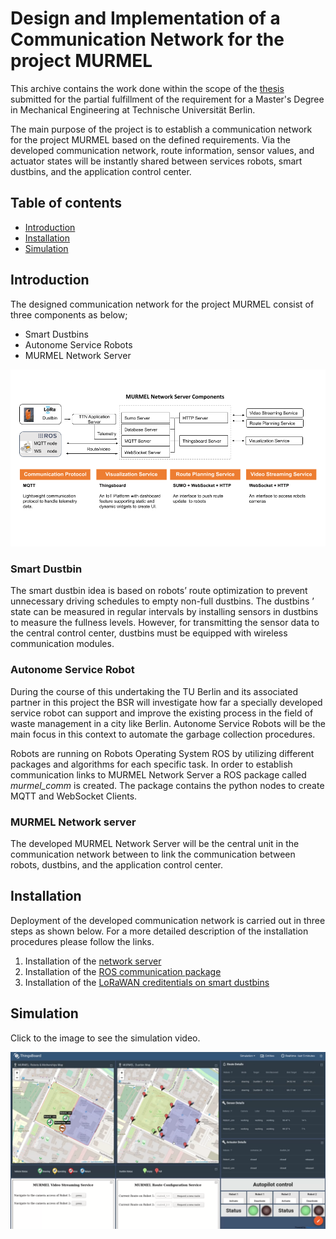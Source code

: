 
# Design and Implementation of a Communication Network for the project MURMEL
This archive contains the work done within the scope of the [thesis](/docs/master_thesis.pdf) submitted for the partial fulfillment of the requirement for a Master's Degree in Mechanical Engineering at Technische Universität Berlin.

The main purpose of the project is to establish a communication network for the project MURMEL based on the defined requirements. Via the developed communication
network, route information, sensor values, and actuator states will be instantly shared between services robots, smart dustbins, and the application control center.


## Table of contents
* [Introduction](#introduction)
* [Installation](#installation)
* [Simulation](#simulation)

## Introduction
The designed communication network for the project MURMEL consist of three components as below;

- Smart Dustbins
- Autonome Service Robots
- MURMEL Network Server 

<img src="images/murmel_comm_overview.png" alt="Girl in a jacket" >

### Smart Dustbin
The smart dustbin idea is based on robots’ route optimization to prevent unnecessary
driving schedules to empty non-full dustbins. The dustbins ’ state can be measured in
regular intervals by installing sensors in dustbins to measure the fullness levels. However,
for transmitting the sensor data to the central control center, dustbins must be equipped
with wireless communication modules.

### Autonome Service Robot
During the course of this undertaking the TU Berlin and its associated partner in this project the BSR will investigate how far a specially developed service robot can support and improve the existing process in the field of waste management in a city like Berlin. Autonome Service Robots will be the main focus in this context to automate the garbage collection procedures.

Robots are running on Robots Operating System ROS by utilizing different packages and algorithms for each specific task. In order to establish communication links to MURMEL Network Server a ROS package called *murmel_comm* is created. The package contains the python nodes to create MQTT and WebSocket Clients.

### MURMEL Network server
The developed MURMEL Network Server will be the central unit in the communication network between to link the communication between robots, dustbins, and the application control center.


## Installation
Deployment of the developed communication network is carried out in three steps as shown below. For a more detailed description of the installation procedures please follow the links.

1) Installation of the [network server](network_server)
2) Installation of the [ROS communication package](ros_package)
3) Installation of the [LoRaWAN creditentials on smart dustbins](smart_dustbin)

## Simulation
Click to the image to see the simulation video.


[![images/dashboard_maps.png](images/dashboard.png)](https://www.youtube.com/watch?v=CppRs5zQB3I&t=132s)

 
